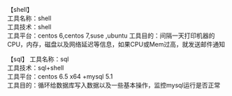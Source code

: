 【shell】  
工具名称：shell  
工具技术：shell  
工具平台：centos 6,centos 7,suse ,ubuntu
工具目的：间隔一天打印机器的CPU，内存，磁盘以及网络延迟等信息，如果CPU或Mem过高，就发送邮件通知  

【sql】
工具名称：sql  
工具技术：sql+shell  
工具平台：centos 6.5 x64 +mysql 5.1  
工具目的：循环给数据库写入数据以及一些基本操作，监控mysql运行是否正常
